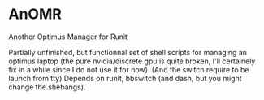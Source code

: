 # AnOMR
Another Optimus Manager for Runit

Partially unfinished, but functionnal set of shell scripts for managing an optimus laptop (the pure nvidia/discrete gpu is quite broken, I'll certainely fix in a while since I do not use it for now). (And the switch require to be launch from tty)
Depends on runit, bbswitch (and dash, but you might change the shebangs).
